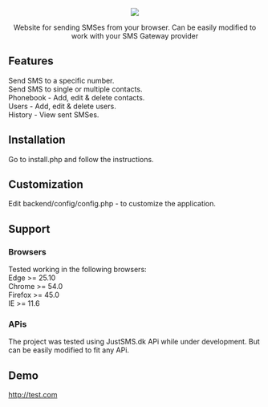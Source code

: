 <p align="center"><img src="http://skovdev.net/public_share/kY6kZx.jpg"></p>

<p align="center">Website for sending SMSes from your browser. Can be easily modified to work with your SMS Gateway provider</p>

## Features
Send SMS to a specific number.<br>
Send SMS to single or multiple contacts.<br>
Phonebook - Add, edit & delete contacts.<br>
Users - Add, edit & delete users.<br>
History - View sent SMSes.<br>

## Installation
Go to install.php and follow the instructions.<br>

## Customization
Edit backend/config/config.php - to customize the application.

## Support
### Browsers
Tested working in the following browsers:<br>
Edge >= 25.10<br>
Chrome >= 54.0<br>
Firefox >= 45.0<br>
IE >= 11.6<br>

### APis
The project was tested using JustSMS.dk APi while under development. But can be easily modified to fit any APi.

## Demo
http://test.com

